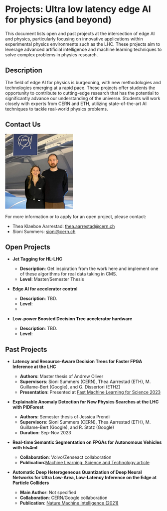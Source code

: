 # Projects: Ultra low latency edge AI for physics (and beyond)

This document lists open and past projects at the intersection of edge AI and physics, particularly focusing on innovative applications within experimental physics environments such as the LHC. These projects aim to leverage advanced artificial intelligence and machine learning techniques to solve complex problems in physics research.

## Description

The field of edge AI for physics is burgeoning, with new methodologies and technologies emerging at a rapid pace. These projects offer students the opportunity to contribute to cutting-edge research that has the potential to significantly advance our understanding of the universe. Students will work closely with experts from CERN and ETH, utilizing state-of-the-art AI techniques to tackle real-world physics problems.

## Contact Us

![[klaeboration](https://raw.githubusercontent.com/username/repository/branch/images/example.png)](https://github.com/thaarres/edgeai/blob/a214a8499fe999e06f7d567c2d1fb47b4d75e2a9/klaeboration.png)

For more information or to apply for an open project, please contact:

- Thea Klaeboe Aarrestad: [thea.aarrestad@cern.ch](mailto:thea.aarrestad@cern.ch)
- Sioni Summers: [sioni@cern.ch](mailto:sioni@cern.ch)

## Open Projects

- **Jet Tagging for HL-LHC**
  - **Description**: Get inspiration from the work here and implement one of these algorithms for real data taking in CMS.
  - **Level**: Master/Semester Thesis

- **Edge AI for accelerator control**
  - **Description**: TBD.
  - **Level**:
  - 
- **Low-power Boosted Decision Tree accelerator hardware**
  - **Description**: TBD.
  - **Level**:
 

## Past Projects

- **Latency and Resource-Aware Decision Trees for Faster FPGA Inference at the LHC**
  - **Authors**: Master thesis of Andrew Oliver
  - **Supervisors**: Sioni Summers (CERN), Thea Aarrestad (ETH), M. Guillame-Bert (Google), and G. Dissertori (ETHZ)
  - **Presentation**: Presented at [Fast Machine Learning for Science 2023](https://indico.cern.ch/event/1283970/contributions/5554339/)

- **Explainable Anomaly Detection for New Physics Searches at the LHC with PIDForest**
  - **Authors**: Semester thesis of Jessica Prendi
  - **Supervisors**: Sioni Summers (CERN), Thea Aarrestad (ETH), M. Guillame-Bert (Google), and R. Stotz (Google)
  - **Duration**: Sep-Nov 2023
 
- **Real-time Semantic Segmentation on FPGAs for Autonomous Vehicles with hls4ml**
  - **Collaboration**: Volvo/Zenseact collaboration
  - **Publication**:[Machine Learning: Science and Technology article](https://iopscience.iop.org/article/10.1088/2632-2153/ac9cb5/meta)

- **Automatic Deep Heterogeneous Quantization of Deep Neural Networks for Ultra Low-Area, Low-Latency Inference on the Edge at Particle Colliders**
  - **Main Author**: Not specified
  - **Collaboration**: CERN/Google collaboration
  - **Publication**: [Nature Machine Intelligence (2021)](https://www.nature.com/articles/s42256-021-00356-5)



